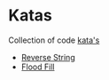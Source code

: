 # Katas

Collection of code [kata's](https://en.wikipedia.org/wiki/Kata)

* [Reverse String](kata_reverse_string)
* [Flood Fill](kata_flood_fill)
